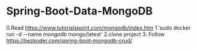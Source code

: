 # Spring-Boot-Data-MongoDB
0.Read https://www.tutorialspoint.com/mongodb/index.htm
1.'sudo docker run -d --name mongodb mongo/latest'
2.clone project
3. Follow https://bezkoder.com/spring-boot-mongodb-crud/















